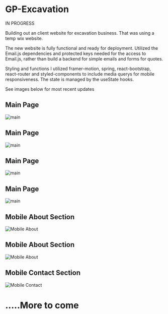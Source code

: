 # GP-Excavation
IN PROGRESS

Building out an client website for excavation business. That was using a temp wix website.

The new website is fully functional and ready for deployment. Utilized the Email.js dependencies and protected keys needed for the access to Email.js, rather than build a backend for simple emails and forms for quotes.

 Styling and functions I utilized framer-motion, spring, react-bootstrap, react-router and styled-components to include media querys for mobile responsiveness. The state is managed by the useState hooks. 

See images below for most recent updates
## Main Page
![main](https://raw.githubusercontent.com/GregPetropoulos/GP-Excavation/main/src/images/rm1.png)

## Main Page
![main](https://raw.githubusercontent.com/GregPetropoulos/GP-Excavation/main/src/images/rm2.png)

## Main Page
![main](https://raw.githubusercontent.com/GregPetropoulos/GP-Excavation/main/src/images/rm3.png)

## Main Page
![main](https://raw.githubusercontent.com/GregPetropoulos/GP-Excavation/main/src/images/rm4.png)


## Mobile About Section
![Mobile About](https://raw.githubusercontent.com/GregPetropoulos/GP-Excavation/main/src/images/rm5.png)

## Mobile About Section
![Mobile About](https://raw.githubusercontent.com/GregPetropoulos/GP-Excavation/main/src/images/rm6.png)

## Mobile Contact Section
![Mobile Contact](https://raw.githubusercontent.com/GregPetropoulos/GP-Excavation/main/src/images/rm7.png)


# .....More to come


